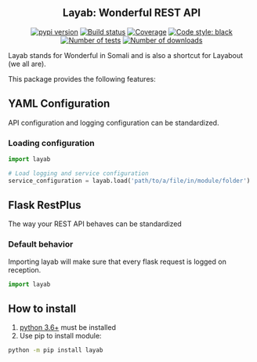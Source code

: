 <h2 align="center">Layab: Wonderful REST API</h2>

<p align="center">
<a href="https://pypi.org/project/layab/"><img alt="pypi version" src="https://img.shields.io/pypi/v/layab"></a>
<a href="https://travis-ci.org/Colin-b/layab"><img alt="Build status" src="https://api.travis-ci.org/Colin-b/layab.svg?branch=develop"></a>
<a href="https://travis-ci.org/Colin-b/layab"><img alt="Coverage" src="https://img.shields.io/badge/coverage-100%25-brightgreen"></a>
<a href="https://github.com/psf/black"><img alt="Code style: black" src="https://img.shields.io/badge/code%20style-black-000000.svg"></a>
<a href="https://travis-ci.org/Colin-b/layab"><img alt="Number of tests" src="https://img.shields.io/badge/tests-49 passed-blue"></a>
<a href="https://pypi.org/project/layab/"><img alt="Number of downloads" src="https://img.shields.io/pypi/dm/layab"></a>
</p>

Layab stands for Wonderful in Somali and is also a shortcut for Layabout (we all are).

This package provides the following features:

## YAML Configuration ##

API configuration and logging configuration can be standardized.

### Loading configuration ###

```python
import layab

# Load logging and service configuration
service_configuration = layab.load('path/to/a/file/in/module/folder')
```

## Flask RestPlus ##

The way your REST API behaves can be standardized

### Default behavior ###

Importing layab will make sure that every flask request is logged on reception. 

```python
import layab
```

## How to install
1. [python 3.6+](https://www.python.org/downloads/) must be installed
2. Use pip to install module:
```sh
python -m pip install layab
```
